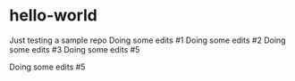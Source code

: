 # hello-world
Just testing a sample repo
Doing some edits #1
Doing some edits #2
Doing some edits #3
Doing some edits #5

Doing some edits #5

